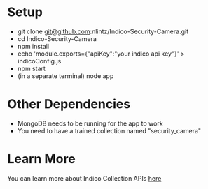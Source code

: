 # Setup
* git clone git@github.com:nlintz/Indico-Security-Camera.git
* cd Indico-Security-Camera
* npm install
* echo 'module.exports={"apiKey":"your indico api key"}' > indicoConfig.js
* npm start
* (in a separate terminal) node app


# Other Dependencies
* MongoDB needs to be running for the app to work
* You need to have a trained collection named "security_camera" 


# Learn More
You can learn more about Indico Collection APIs [here](https://indico.io/docs#custom)